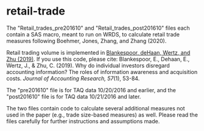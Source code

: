 # retail-trade

The "Retail_trades_pre201610" and "Retail_trades_post201610" files each contain a SAS macro, meant to run on WRDS, to calculate retail trade measures following Boehmer, Jones, Zhang, and Zhang (2020).

Retail trading volume is implemented in <a href="https://onlinelibrary.wiley.com/doi/abs/10.1111/1475-679X.12248"> Blankespoor, deHaan, Wertz, and Zhu (2019)</a>. If you use this code, please cite: Blankespoor, E., Dehaan, E., Wertz, J., & Zhu, C. (2019). Why do individual investors disregard accounting information? The roles of information awareness and acquisition costs. _Journal of Accounting Research, 57_(1), 53-84.

The "pre201610" file is for TAQ data 10/20/2016 and earlier, and the "post201610" file is for TAQ data 10/21/2016 and later.

The two files contain code to calculate several additional measures not used in the paper (e.g., trade size-based measures) as well. Please read the files carefully for further instructions and assumptions made.
